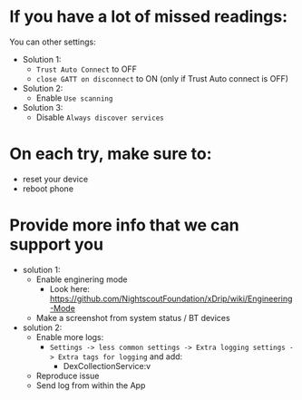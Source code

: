 

# If you have a lot of missed readings:

You can other settings:

* Solution 1:
  * ```Trust Auto Connect``` to OFF
  * ```close GATT on disconnect``` to ON (only if Trust Auto connect is OFF)
* Solution 2:
  * Enable ```Use scanning```
* Solution 3:
  * Disable ```Always discover services```
  
# On each try, make sure to:
* reset your device
* reboot phone

# Provide more info that we can support you
* solution 1:
  * Enable enginering mode
    * Look here: https://github.com/NightscoutFoundation/xDrip/wiki/Engineering-Mode
  * Make a screenshot from system status / BT devices
* solution 2:
  * Enable more logs:
    * ```Settings -> less common settings -> Extra logging settings -> Extra tags for logging``` and add:
      * DexCollectionService:v
  * Reproduce issue
  * Send log from within the App

